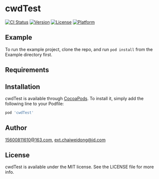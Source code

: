 # cwdTest

[![CI Status](https://img.shields.io/travis/15600811610@163.com/cwdTest.svg?style=flat)](https://travis-ci.org/15600811610@163.com/cwdTest)
[![Version](https://img.shields.io/cocoapods/v/cwdTest.svg?style=flat)](https://cocoapods.org/pods/cwdTest)
[![License](https://img.shields.io/cocoapods/l/cwdTest.svg?style=flat)](https://cocoapods.org/pods/cwdTest)
[![Platform](https://img.shields.io/cocoapods/p/cwdTest.svg?style=flat)](https://cocoapods.org/pods/cwdTest)

## Example

To run the example project, clone the repo, and run `pod install` from the Example directory first.

## Requirements

## Installation

cwdTest is available through [CocoaPods](https://cocoapods.org). To install
it, simply add the following line to your Podfile:

```ruby
pod 'cwdTest'
```

## Author

15600811610@163.com, ext.chaiweidong@jd.com

## License

cwdTest is available under the MIT license. See the LICENSE file for more info.
